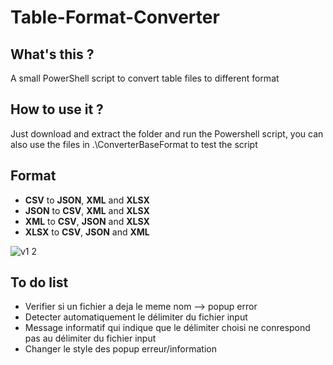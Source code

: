 # Table-Format-Converter
## What's this ?
A small PowerShell script to convert table files to different format
## How to use it ?
Just download and extract the folder and run the Powershell script, you can also use the files in .\ConverterBaseFormat to test the script
## Format
+ <strong>CSV</strong> to <strong>JSON</strong>, <strong>XML</strong> and <strong>XLSX</strong>
+ <strong>JSON</strong> to <strong>CSV</strong>, <strong>XML</strong> and <strong>XLSX</strong>
+ <strong>XML</strong> to <strong>CSV</strong>, <strong>JSON</strong> and <strong>XLSX</strong>
+ <strong>XLSX</strong> to <strong>CSV</strong>, <strong>JSON</strong> and <strong>XML</strong>

![v1 2](https://user-images.githubusercontent.com/94909482/211783226-7c45d666-cc07-46ac-b966-b04907be0a90.PNG)

## To do list
+ Verifier si un fichier a deja le meme nom --> popup error
+ Detecter automatiquement le délimiter du fichier input
+ Message informatif qui indique que le délimiter choisi ne conrespond pas au délimiter du fichier input
+ Changer le style des popup erreur/information


